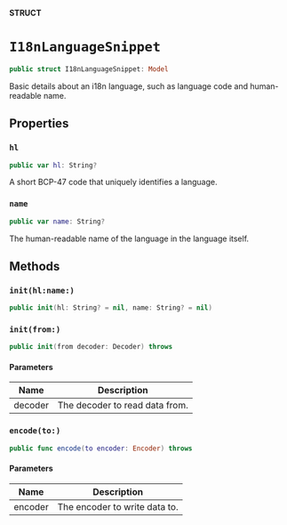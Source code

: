 **STRUCT**

# `I18nLanguageSnippet`

```swift
public struct I18nLanguageSnippet: Model
```

Basic details about an i18n language, such as language code and human-readable name.

## Properties
### `hl`

```swift
public var hl: String?
```

A short BCP-47 code that uniquely identifies a language.

### `name`

```swift
public var name: String?
```

The human-readable name of the language in the language itself.

## Methods
### `init(hl:name:)`

```swift
public init(hl: String? = nil, name: String? = nil)
```

### `init(from:)`

```swift
public init(from decoder: Decoder) throws
```

#### Parameters

| Name | Description |
| ---- | ----------- |
| decoder | The decoder to read data from. |

### `encode(to:)`

```swift
public func encode(to encoder: Encoder) throws
```

#### Parameters

| Name | Description |
| ---- | ----------- |
| encoder | The encoder to write data to. |